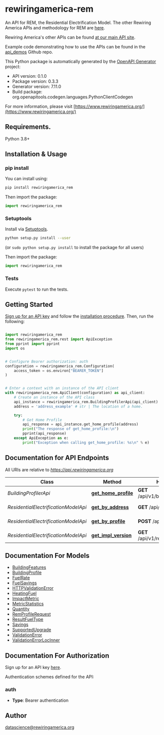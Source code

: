 # rewiringamerica-rem
An API for REM, the Residential Electrification Model.
        The other Rewiring America APIs and methodology for REM are [here](https://api.rewiringamerica.org/).

Rewiring America's other APIs can be found [at our main API site](https://api.rewiringamerica.org/).

Example code demonstrating how to use the APIs can be found in the [api_demos](https://github.com/rewiringamerica/api_demos) Github repo.

This Python package is automatically generated by the [OpenAPI Generator](https://openapi-generator.tech) project:

- API version: 0.1.0
- Package version: 0.3.3
- Generator version: 7.11.0
- Build package: org.openapitools.codegen.languages.PythonClientCodegen

For more information, please visit [https://www.rewiringamerica.org/](https://www.rewiringamerica.org/)

## Requirements.

Python 3.8+

## Installation & Usage
### pip install

You can install using:

```sh
pip install rewiringamerica_rem
```

Then import the package:
```python
import rewiringamerica_rem
```

### Setuptools

Install via [Setuptools](http://pypi.python.org/pypi/setuptools).

```sh
python setup.py install --user
```
(or `sudo python setup.py install` to install the package for all users)

Then import the package:
```python
import rewiringamerica_rem
```

### Tests

Execute `pytest` to run the tests.

## Getting Started

[Sign up for an API key](https://homes.rewiringamerica.org/api/developer-login) and follow the [installation procedure](#installation--usage).
Then, run the following:

```python

import rewiringamerica_rem
from rewiringamerica_rem.rest import ApiException
from pprint import pprint
import os


# Configure Bearer authorization: auth
configuration = rewiringamerica_rem.Configuration(
    access_token = os.environ["BEARER_TOKEN"]
)


# Enter a context with an instance of the API client
with rewiringamerica_rem.ApiClient(configuration) as api_client:
    # Create an instance of the API class
    api_instance = rewiringamerica_rem.BuildingProfilerApi(api_client)
    address = 'address_example' # str | The location of a home.

    try:
        # Get Home Profile
        api_response = api_instance.get_home_profile(address)
        print("The response of get_home_profile:\n")
        pprint(api_response)
    except ApiException as e:
        print("Exception when calling get_home_profile: %s\n" % e)

```

## Documentation for API Endpoints

All URIs are relative to *https://api.rewiringamerica.org*

Class | Method | HTTP request | Description
------------ | ------------- | ------------- | -------------
*BuildingProfilerApi* | [**get_home_profile**](docs/BuildingProfilerApi.md#get_home_profile) | **GET** /api/v1/building_profiler/home | Get Home Profile
*ResidentialElectrificationModelApi* | [**get_by_address**](docs/ResidentialElectrificationModelApi.md#get_by_address) | **GET** /api/v1/rem/address | Get By Address
*ResidentialElectrificationModelApi* | [**get_by_profile**](docs/ResidentialElectrificationModelApi.md#get_by_profile) | **POST** /api/v1/rem/profile | Get By Profile
*ResidentialElectrificationModelApi* | [**get_impl_version**](docs/ResidentialElectrificationModelApi.md#get_impl_version) | **GET** /api/v1/rem/server_version | Get Impl Version


## Documentation For Models

 - [BuildingFeatures](docs/BuildingFeatures.md)
 - [BuildingProfile](docs/BuildingProfile.md)
 - [FuelRate](docs/FuelRate.md)
 - [FuelSavings](docs/FuelSavings.md)
 - [HTTPValidationError](docs/HTTPValidationError.md)
 - [HeatingFuel](docs/HeatingFuel.md)
 - [ImpactMetric](docs/ImpactMetric.md)
 - [MetricStatistics](docs/MetricStatistics.md)
 - [Quantity](docs/Quantity.md)
 - [RemProfileRequest](docs/RemProfileRequest.md)
 - [ResultFuelType](docs/ResultFuelType.md)
 - [Savings](docs/Savings.md)
 - [SupportedUpgrade](docs/SupportedUpgrade.md)
 - [ValidationError](docs/ValidationError.md)
 - [ValidationErrorLocInner](docs/ValidationErrorLocInner.md)


<a id="documentation-for-authorization"></a>
## Documentation For Authorization

Sign up for an API key [here](https://homes.rewiringamerica.org/api/developer-login).

Authentication schemes defined for the API:
<a id="auth"></a>
### auth

- **Type**: Bearer authentication


## Author

datascience@rewiringamerica.org


